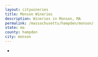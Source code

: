 ```yaml
---
layout: citywineries
title: Monson Wineries
description: Wineries in Monson, MA
permalink: /massachusetts/hampden/monson/
state: ma
county: hampden
city: monson
---
```

-
